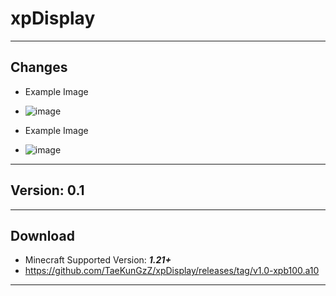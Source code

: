 # xpDisplay
---
## Changes
- Example Image
- ![image](https://github.com/user-attachments/assets/aafe433d-4aa8-44bf-b9c8-89d44a8a3321)

- Example Image
- ![image](https://github.com/user-attachments/assets/8c0ef1ba-bcfe-4d5f-909a-1e2a1a138d20)
---
## Version: 0.1
---
## Download
- Minecraft Supported Version: ***1.21+***
- https://github.com/TaeKunGzZ/xpDisplay/releases/tag/v1.0-xpb100.a10
---
